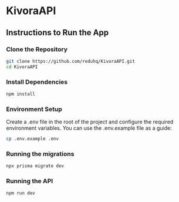 # KivoraAPI

## Instructions to Run the App

### Clone the Repository

```bash
git clone https://github.com/reduhq/KivoraAPI.git
cd KivoraAPI
```

### Install Dependencies

```bash
npm install
```

### Environment Setup

Create a .env file in the root of the project and configure the required environment variables. You can use the .env.example file as a guide:

```bash
cp .env.example .env
```

### Running the migrations

```bash
npx prisma migrate dev
```

### Running the API

```bash
npm run dev
```
